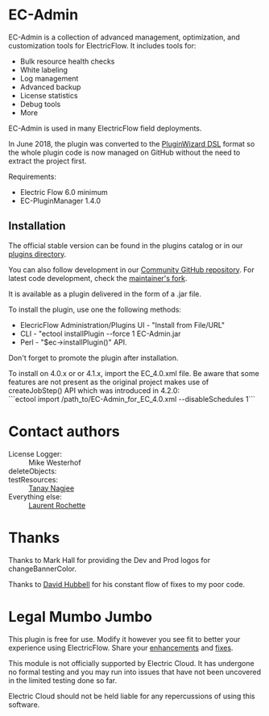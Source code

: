 <h1>EC-Admin</h1>

<p>EC-Admin is a collection of advanced management, optimization, and customization tools for ElectricFlow. It includes tools for:
  <ul>
    <li>Bulk resource health checks</li>
    <li>White labeling</li>
    <li>Log management</li>
    <li>Advanced backup</li>
    <li>License statistics</li>
    <li>Debug tools</li>
    <li>More</li>
  </ul>
</p>
<p>EC-Admin is used in many ElectricFlow field deployments.</p>
<p>In June 2018, the plugin was converted to the
  <a href="https://github.com/electric-cloud/PluginWizard">PluginWizard DSL</a>
  format so the whole plugin code is now managed on GitHub without the need to extract the project first.</p>

<p>Requirements:</p>
<ul>
  <li>Electric Flow 6.0 minimum</li>
  <li>EC-PluginManager 1.4.0</li>
</ul>

<h2><a name="installation"></a>Installation</h2>
</p>The official stable version can be found in the plugins
  catalog or in
  our <a href="https://electric-cloud.com/plugins/directory/p/ec-admin">plugins directory</a>.</p>
  <p>You can also follow development
  in our <a href="https://github.com/electric-cloud-community/EC-Admin">Community
  GitHub repository</a>. For latest code development, check the <a href="https://github.com/lrochette/EC-Admin">maintainer's fork</a>.</p>
<p> It is available as a plugin delivered in the form of
a .jar file.</p>

<p>To install the plugin, use one the following methods:</p>
<ul>
<li>ElecricFlow Administration/Plugins UI - "Install from File/URL"</li>
<li>CLI - "ectool installPlugin --force 1 EC-Admin.jar</li>
<li>Perl - "$ec->installPlugin()" API.</li>
</ul>
<p>Don't forget to promote the plugin after installation.</p>

<p>To install on 4.0.x or or 4.1.x, import the EC_4.0.xml file. Be
aware that some features are not present as the original project
makes use of createJobStep() API which was introduced in 4.2.0:<br/>
```ectool import /path_to/EC-Admin_for_EC_4.0.xml --disableSchedules 1```
</p>

<h1>Contact authors</h1>
<dl>
<dt>License Logger:</dt>
<dd>Mike Westerhof</dd>

<dt>deleteObjects:</dt>
<dt>testResources:</dt>
<dd><a href="https://github.com/tanaynagjee">Tanay Nagjee</a></dd>

<dt>Everything else:</dt>
<dd> <a href="mailto:lrochette@electric-cloud.com">Laurent Rochette</a></dd>
</dl>

<h1>Thanks</h1>
<p>Thanks to Mark Hall for providing the Dev and Prod logos for
  changeBannerColor.</p>
<p>Thanks to <a href="mailto:dhubbell@spkaa.com">David Hubbell</a> for his
constant flow of fixes to my poor code.</p>

<h1>Legal Mumbo Jumbo</h1>

<p>This plugin is free for use. Modify it however you see fit to better your
experience using ElectricFlow. Share
your <a href="https://github.com/electric-cloud-community/EC-DslDeploy/issues">enhancements</a>
and <a href="https://github.com/electric-cloud-community/EC-DslDeploy/pulls">fixes</a>.</p>

<p>This module is not officially supported by Electric Cloud. It has undergone no
formal testing and you may run into issues that have not been uncovered in the
limited testing done so far.</p>

<p>Electric Cloud should not be held liable for any repercussions of using this
software.</p>
